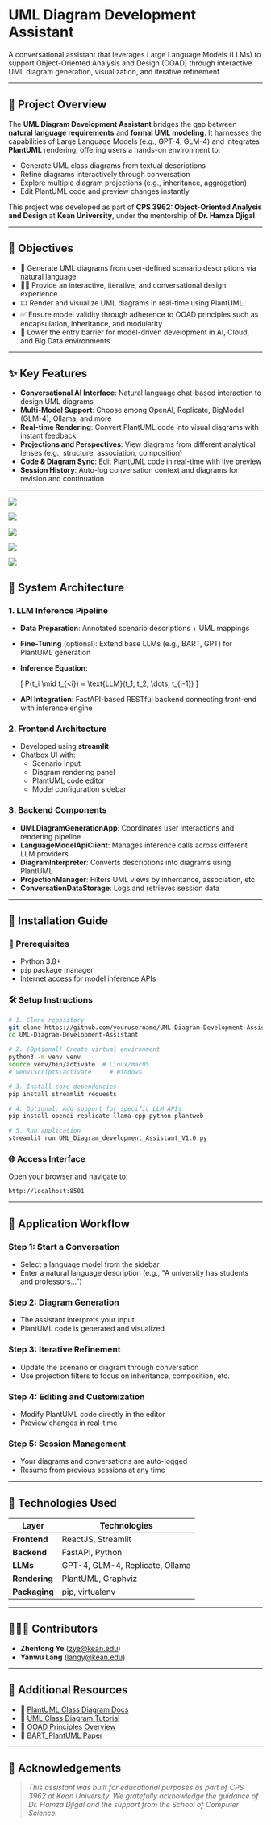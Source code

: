 
# UML Diagram Development Assistant

A conversational assistant that leverages Large Language Models (LLMs) to support Object-Oriented Analysis and Design (OOAD) through interactive UML diagram generation, visualization, and iterative refinement.

---

## 🧠 Project Overview

The **UML Diagram Development Assistant** bridges the gap between **natural language requirements** and **formal UML modeling**. It harnesses the capabilities of Large Language Models (e.g., GPT-4, GLM-4) and integrates **PlantUML** rendering, offering users a hands-on environment to:

- Generate UML class diagrams from textual descriptions
- Refine diagrams interactively through conversation
- Explore multiple diagram projections (e.g., inheritance, aggregation)
- Edit PlantUML code and preview changes instantly

This project was developed as part of **CPS 3962: Object-Oriented Analysis and Design** at **Kean University**, under the mentorship of **Dr. Hamza Djigal**.

---

## 🎯 Objectives

- 📐 Generate UML diagrams from user-defined scenario descriptions via natural language
- 🧑‍💻 Provide an interactive, iterative, and conversational design experience
- 🎞️ Render and visualize UML diagrams in real-time using PlantUML
- ✅ Ensure model validity through adherence to OOAD principles such as encapsulation, inheritance, and modularity
- 🚀 Lower the entry barrier for model-driven development in AI, Cloud, and Big Data environments

---

## ✨ Key Features

- **Conversational AI Interface**: Natural language chat-based interaction to design UML diagrams
- **Multi-Model Support**: Choose among OpenAI, Replicate, BigModel (GLM-4), Ollama, and more
- **Real-time Rendering**: Convert PlantUML code into visual diagrams with instant feedback
- **Projections and Perspectives**: View diagrams from different analytical lenses (e.g., structure, association, composition)
- **Code & Diagram Sync**: Edit PlantUML code in real-time with live preview
- **Session History**: Auto-log conversation context and diagrams for revision and continuation

---

![](https://img.plantuml.biz/plantuml/svg/bLRTRzis47yteF_Xa3vqVKYNVcsDKGHrdRKBq1R1lEwTaKuo6uhKI2gUD_H_tnr5onJjpjXBOjxzxll7ezuwBwplMmLdNpvzX6if6YjQkCO7LAPhKNjOE2S9HR_EIUw5L5Z15uUm5FGdMfmLisBs65P-gn24hi2liKLmwBtKZIjcxbxgJh3lKWdd5jvRUTTxl2cDNic_4IuECE-DzeF3EwEg0_KxKTutrlIwMXfbB3ogB-hNTNs8CxP26p7FonVuQXAg8pUYmQCeBkaQQwcffj8RItM4_zGiX_OCX8EUVepIZq8tFJc3JwP21OlRcu1HgeL7IZPhVwTw7D6xPl-6ca97VpOUea5Z4NNixTPvRAaNLB6mss9ciQInDDIVqxCxWt-A6S1ZkBMo9MlO67jVAxFX0g2aIJhumU6VFLb9ePumc3Ii8E_BPtDO6btBfhV8PS4g3ZRaN0OLYJEhvtF2ASeIfeq9HYvemZapUq71riB3HlerB8OMbYJ8O2_dy04rMk4Halg7b9ge8KLczceEl_pbBSrWxDYIaWXME2Zud5dzD8zZceOPfXL5cSdF5AYInwAGzBZ9wpaikavjHvjRQxvIbwJHGpp1shqmCx-aVei7dAReI9946rYmGfePisW__dpY5tFuG-A6v_w0rWcE1xyIcupT1iSFf8tdt9RfOf47ypdp42mrRb9PRasqUMziImpWHR8qbeb-sCOwO8xCwXaHY7fKedEqa2YFbfXAutCTjH67hdI3Vb3dzYzvs2KjX6dnryABE7LMyZ6t978jgg-zyt43tFAAGKykXl45NH0Uz9iOjYB6bsjuXtv3jtwicCSGPna0uLpClWrhOH6MYKKLadHhsRdXvYIJvIK5v-VfHTs99jTmn8NRjZjD-BeJ7Z1nfvZGOeoIad1qCUd6Jdf0Zj57MdmnuwKwfXeFariVPTcaUMt63KlAxFwcgfHUtESRNQg-mXzfHn1gsl1YDdOMdZwzIfiAStZpHWwsLrS4vCt6c2JNxs8ckNyNjQTZ3abZC3BPRpaqLGrEaywS0kzxTO3SS-T_8lypWOnzfmtIYJ0uvLx03cDbQ4BW4-rDM7qw0-RGP-EHNvbE2QbvAT5N4WolRaaqqwG6RpemzVHD_PrWVjl9KgZzmns-tE9TPn3jaB0m0scmSkISlewQDIakgRsaOV-SI8XZ-VCYH8fFApsyv_JGKHMTHSTV3vmTrOx1VHNBYfpYhaTw7d5-PxmtBNi_ycBHqqY1BfD0fcET21y2DdnljOCuHif2lAK3VR8Mity1)



![](https://img.plantuml.biz/plantuml/svg/bLRBRjim4BmRq3yGxg6Fm47Qea2HGn4tGOi02H3Kw5bWg9NCXYO9adBY1ldtBgs7AObIdOljQ6TtPuUpL2wieyQL6q7clszlo1MdXQ4RSWLR44flG3goj9OZ2dyjo59IiSC_oOq7p9DPCdjBLcudW52P4RU63H0Bpd5Ps6Hc7xZKr1TaWbgxTCxm-zB1DLDonVy2EHjWVYZfgeBtIcI3y7VA7WgZIfbTAg4CUPEVvL_pV8XJ9WDJOpwnp_2bqqfZ6Lf059NCwkWHaip9Sp8ZLKk2w1hy4oGOwhYIIwqh224BoXpVGYgeB4eidsvK1g8RuzA1qGRmimxiGUcUjNzgwyS1S10yiI20kLwZT--xqQoY6hPi8Tee1jQcfVNbZTferyRWoHaQv3CitWODI1IqYRMFcG1g42ctI7AlIxf60PNPLP0N_t4GygOcVkjvBpM_5DohtjEn8v_cAItHVj9nLZLuW5qGH5vQuQYJgfvmoHsd0fqv9jwKCg-SilRAzK7__eH3DqmUUy1-wb2Z1mTFm70nss3HEZZA_SweFsWY3DzIYIe5rBUK2telmAjJOnhJijAWGLmGgRjJhSKkUDpIAi2bqOfHLfU1z5VKqHLgx_UuuIPKWGCQB85dqd0AZyi3SYuW5kEPDrVEsxDefjcWgDueF6jyO82Yb18UEsO8beJXlHErK1tgcYyrO3NE37rOw0QysSf1dH2WIjSYUhgjS08ak798ktUU9yzup-5ElP30NVwucZNpuGEn5asph1N6gOWEKoj_LpbLHLX4zYzzv6xTMzCMlyRNae2EvzCCzM2ZJ8PhUGITflwUoc3vUXsM1_dkS6GxB5jVesnDSLaGCfohGIYPywAiDdKQsb24ZAFz0oooUwbUvBz0x0lPDTUuisFli_d7EVcmMEo_HwxgSuBC7ENoo3AHk_2r9SQMFwoJp2ADJa-_HUwpSu8MmvGHO_gaCLP7fCOshacRCk0nRV-NFzKxcGtCUKpBQD9KdsZ2Y5wJELF37eQwm1N0_t7_0G00)




![](https://editor.plantuml.com/uml/bLRTSzCu47_tZF-7dV80F9JZet3N3DCXjC0nGpiTSl2ksXj785j6aXioD_plx4gA8olXohsqqUvlltzQ-PLrmhYXLN3qwV83N4ZH6D721TwYqdsBdOEvjP9GzEkOv4v8XJLyiWZdWlv4YwEoA8lxf5_A3a5KJXjR5lu_URPeZa1O6EZ7AFqWkcOG3SAbhb71_FgznoZLmZqbcvMxKGEEw6rc7x6hqKH_9XwYGMCGkv38OcCTjd2ZXwuMPbCM1YkgeL7u6uKUmRzb0N0VherioHhMsdnTAhtc0g2YiYqyiFXj82ifr4C6auOLvFtyoGpETRUKpM2Gou85EYUxnlgSAwyYSMRrT4OuHLd2j37Uo7gDFsTcpoZOIZXOIxU2UMXXHO8CTZA3TzYX4GuXgJ-ar4GDAJApvpDuyzqPci7OiNDAmbjXKF0vitenYsEQXWdJYgBCv4yALCj3KKXwsEIl6SpxNcr6cskZlr2NfEv2FC7QdJ0pFwL-YrkSfcX9aaGBB5WWpOnPj1j_Fl77C_WiSSrplqLZ1SU3lubDscoyurlIndDkotGno8EvoZnuomxNgIot9jgyrQOb1eYk9cl3HDzluz9Z3ipg2H68UbIXjR1mb4TBJANnsPxQYA4hVT07TMv_miEkjAcdnLy89-BKMSd7t9B8DQ-_3DR53N0jA6Lqv2ACp-kySA_VnB05CRvQmMjqQxhrOyKyXZXB3_3dilWHriBSBnE3oYTfLxAtuUOaa-Kb1SV7wKNTYYRNSCJvsxOzJVYw5UunSQkOq6ACaf9mT37fnbQwHuxHHrfyMV1I7LEDXycjZx9iqhmsuuObPNP_KrLAB-xp-wvIGur_q8uWrBJXPJ5s5XuzEakR2ZDu-L86sxCp0l9cOqoIwoynazn_YThHCOUaCHYPxBSScgg2qwGpTu5tlTf3xhZpFv7_cK36lhiDqeamEEMUnuQnCZGXy1tjJLXzTmRCeIlja5-PNWdPyL9oAuJmwbP4iuxKu7GFUZbzK_yXcDlqiX9gzt3xpvnurnb4EyGlJ4yQh2qvDtfeLgGufVQIXlrp8ZwEuSyB7oa-hVJm7jD3HrNq1Yr_FN1sL3jwztKiAtAAknxfUS3vZNPEj-pzm8j5JoC5Eaq2wPvrmdy86F-zrGPnZ9I5U4K7-huhYvy0)




![](https://img.plantuml.biz/plantuml/svg/lHhDRkCs-XuWxq2aX_5qdC5qjmMsGJke9-Dc3DY9ONlci1U1bcYR3IKA8cLFMiojBr2WsEjU-e3x2FjHf6nI8cLdVdf9BFBxv_TBwISXSI7BbA6BjvCnUatnki0fUassXF4y9Pb40o4eGC6lIrWNT9sXiTg-E3yxFtk2vlA14II8b3HR2xJY1Lh20obGGN22bvHH-N1-9kvfbcD5EsPOY86K1LsMaenYditfhmIzQC7yp3EfgIyvIrhRht1ylovucINNd07NhrOlLlzQhTfml4X8OM3-4V-JVEUmoe4CNfCZKBWe-2wuAq1TmkL3JgvRKk7lapXPALiPJkZYcXS4NVCqvnaOM5oWtyxFa1OMmIcOGxWX6Icmf3mRvBa6GUWIpBKbXQZM8o61qXMGEgoznXBFOHaO6Go6itK9Zr7A4yAYc55WUeN6PdcYLWSvlQxM3KwYHOXe1fhb1O6_LxLpZ0vh1Xh7acv9v3Aw0iyem2LS68UW0w2bg-ofTeNY5zVoM6WX49pdZCRQBc2a5LsNsdesrBC89A0oYdfFpGBZE8bA0NGTfDxJAxJbD35G0eFinw488x5isA6d5QD9hI_WlEAS4PovQ1wRzsozEoWedIXc44PDvgw05fpDnGNA2nuJ8RIwy93cikTu7Jn8ybwv4EI5FhBWB04NPSwC1puhI0pH5J6MHWKHuFM2zEeVDKeVaVSaBYi6YJ5lbC4HWw2kVC2wm9QzOb3K6Bb9zAdhOo181a5UO_Pi2WSvG9LVu3mg_k1e0PrYC7_b3GUxRAYAnmVRd1zKtDUXxO-uVMIR2Ea87gqapYdu0c3I5NrS52bCNCgDmZMHSayUchm02CoKSvf9pzOI2uY4eYcXvgliTKos-engSsatSa3M-ym7RgfSQmr8ek7qJN8uZikqP1XeEYJ3hXjA2U5eqf5A4lUG-gZhOEfT9t6qJgYF5BPr6dgXUH1zrBH_JRxXgbyqdWM8PI0YoIEUamnJOw8mvMuY1T7fctmY7SuOJh4XSbmLE0Umfq5I5cybg2ZUbDbzCvCqk2xf-f5YVqJ-QDVVPku8LzSJ2YZOQajZ4WZ-TfZeV4tsUVWGjP-KM0CrQXzw7Xtxg4kz4qFB7pHEaV6frP2-DaeEcKFko3BI9GSKyDk4P6kQaKYrZW6Aq52dM6g2qATtIk8Sc444k7opfR-UYEXut7H_OXESGHgq76wBASDBHgB3gRhk59S5w2wj_MCEfJgu1ml-qMxaajVaeFE045RQ467JvWK5osFM85v1Hal6u_kz-nI4LMujDZGN-s3sCQFPXXGKPgMOV75UWCjZge7_1iKWdbRuRr1Bq1GA0HJGvCknMXCPUHrOfLwhCr1mbhSbHCG5pIk1Jd529vG2Cze-e1XVGxA1JbdtH4xoTgg40bnHHfem9jmaJGbCwsaEze1gke177vLWasRIRxGZBERGpG4r0N86k9dTQZQX--aH4l6Myb9qJuG1ADCeXO339Su7uYNMpZmx25fIMHQKWWhi58i4JaixbriYD59Luy4IwaXwgLZNfb1vYgpeUyjPDQGzyC2pi1AZI__pJarMMVMwKsC8X61K7GwqDdi0OVozPHnjD9-9J4j03bxPQyPYN105a96T8rSlu7z-4_aSg1xHktjspqs1bqNRfrhqZpOcf_Ao6tL_1tlK1EqkLZUYRQzH9mCfBEDml3nBVAxZCG7DybA6cebkL5vA6rS_VffasirOxIkzEYlPEWVayYQxHYmaIkvKjMag3g9zsFPCHBTc0tLPLES5Y22T6jnCkKy7LUiN7SqLBkUGKW8ALkE248BhX5Y2KlN1kQ9yAwjxMtIjEoVdYd8EP83uND6k-y8VVb2iQFpoPLtHdlscLpuWA_NObtHQDbU5FGvEadrn0HCwgQ7WpEsO8PWDQCjkzOPfXbqimSiYLcF6Yk_3iUvWmpStKpqQy6wbFLDtjADoOoRJUdHqejAs3ir4rKTUXMw4MvU0UzORd2MCEADBf7nOjrB-cp8eLmpQkmrdwe8CKfgw-d-yH2VEhOypOQr8PJvx9lmiqWqEHAPmnA9J97E166_KHAOo1OZmADO-OesBeSz3jJOQIIXqb1z7jjd0Lc-1kWqqc4x7e-l1OdHt6or6Y_6mTZ3qumblc2wwoBqRpkRmtoQuVV7y-nREP3YV3sw6qUnkF8m6y_belXZSBcmq7EJduBwT3sSscWhbRepHxM8ucyw62nVHyjcsXky6Yy7i86SqkdPr_Dz___fF24j9w47uuwyGWYMW1-_FtoyyuK4XMhSmBwXW9LcP6bSvdFxTT7Wx6EdViw4-iA7P6ey7au7-_MfqCxbxFHo7yiC2SdE8nNGCfW7tqKytiy7qpRlHl-tAzGJDxC7l_2pq8ktYcmlqzULbzJzm8tzLrLyCeO9UdaR8SpNtU2AX4T6bv65b4sbVsRZevsU1OlRy-SlWoyShTIbSeNSW-zg20s9N4JYDzJ4AtVnRQVuqfbwqZ-0KiDiHh2wL3wXXxr8q3daxS8e7lm-1Urmk1EepJGYsMsuxyPmakHyX8BkTSso9djIVEDnoII2BPF0FIPuZlWfvYyf24mYlAioWDsN0GYSs2Mq2hCAaGJDSaKC8CuR4Wv0aXPtw2m047HlQyU9-nVZk_0mgE5ACbK2L00LTRwGIeHNTYcJbEg10GbShegvbq9QIdHePr2KuI8yKb6a8z1SQXrisW1MbQiuhTJoybrnAdYhc7PyPQ6a4oc4VIgkIGPZi1OXszwwWpOiECuCZFGAAVcK5fniINRO8Vy3mfcg0XJ9mMcOcgf1g7mysKd3ZyGGwZ950lRkSP8DH7zsC9vVVzg6Kc9THC8_A-FbJLuoVuA5CsVy1)




![](https://img.plantuml.biz/plantuml/svg/hLdRRkCs47qFa7yWt8UwG19ijoXGv66nRf8k32HD43Veey18jCr6fbIIiflz-Wvl4abHijojWNLaQUOCENFcGkrd8J6NpQv4ivU7UtHByORZ7RebUr9MzOumYHP2K922gqkq8dytXEN42SxEpyxFlaSh-LuI98YKb6t4-Pbuewp62aXOXGNdrU6FBStV6142VKp9VE5LK_zQyOBmJlB7OKcSlstWWXKtLLbnzDtwm_gNzJeb_m18U4CM9TqmlQSSlWXFYJw1EsXEQzZlfANuyjCNT4_Ny8yHOyAAVyn_8Zz_61K_Re5Laemkl1CODAj5UgRMQvmNgTNTqZq5k1EsxpHIor1yyfmARCAv187PYo1yXh10ZL2XgpiPD5lKTKbpB6d5dY3GmiZHI6e5pW29bSIIF606WWPGg1kHB6I3vVWNmWZNq615o-EwZgJlCTiqWFTG5QHyubKEbYe3NfQxziQOrgAcDoK5NZejyojIiMjQAlhMdC1tQAqmpuSizjMr5kr-Hme0z1V9rUPzXzNTtKsiSLEnFU52E-mMIxo2u86YTRI-ZZJk_W6x39Ve_lu1BPwMMfJOc-0MMsCiTyxF99LGRVnorOK8_LdnjtLP7OpIab590HbAKmCnK_IiaKSM9q2_wf_dPmW-Yb_eyXFmvnejSkL75N6dOcI0atGFhD4aqqfKgMWcNOC_BIh9FCrCFvt_425Ozgbx-X9TMjljsgmCscDEyMj9X94kI0h3NmuOlqOtd2WHHWveWDIz9Mc2wpjrRRQbunPW3SIvnJAQBOy3tJJn8rMFb85odyDEqTDG005B0uWUgmFJrltFm1dEl5WMVHfu8MXzrWL00Gcr-bigwXA_etoBfLabr5BIWr1S8gmmr0N_hkccuTQQfUxJCduGCzOz9bguwyaZhDKq4QG4bsIb3KssKx6Pw--C5iSOOY3mdcHgBLdkht6O4bwUH7PZUruzLFVRdzh9shZZ5D80VjXwVex0_A07pjKRwgktU-zxpvRVp6FYtBkUuCY0zPv_Q9_kBKPGldk9u9Re9SoeTtfem_vfwW8qZdYepGAjotT6jLgZl4_aeMHum9IXGrlQJJAaEq0_8rRDwuvALGvsjKHSzH6Xaa83s8YDveVVmgyLZheqH3UWsO7AhMMklIEXWLqeHoIOx7Ndhc3uzxrMWeiYsvdnDPELIgoswiwV7-_lifVL1GfiNbrTJMenuQxiYApiGQ6J5V8j7UytyUerunAUclkmQZTcpTu69lSYJdAO7mDmxxhl0Zjw62Ve7rrkgDco8uZ2JR0wW1WgQTFtFBBOuMhtoH-CWDgG8RhEMrP7EC4GvGMhgchq6mGAzhO5LL5NJ13eJWrxCnBguoaxlhXDhYJqqjsWPg8wssOASvy0UaNohi24ZBGg8qPI-VAYIrB0NgIo4-cH4qP1XsUGT8NfF3Eovni8L0b5CGBm-D7pzh0VygDW4GL6Km1aCmSqTnSNi1wIDvfpXIsofoM56iTRxq_BYj587jzqD4F58GvHjvWL9MbRRWxLDoi0NizrTd3fd07pLqwsLGa7Jhyi9-iM199Zhvihw0Xml4eDUS02GmPOQAIWJtD3E9tQSgEwcMZqMIN5fAZX96VJ8DewOqRNwBLdqurT9tw6kuJ3WlgD-DaKgHQOXw83tJS-qdOrriL7Trz_G4gqtVx1k7Dm_EoKzhlyVNh7xUyawBh7ksngePgnnfFE8NEVk1VUEIXZU3TCtU4vr5IIBjSsxRHrcgdUQ6cVbz8xaZcQE8Uep_Z9JXtBthFkvgH51GkBNcYuvy5j7SB0BLqEAgbaLaSHJTY9Eb2qqy1Up7jTb_mVwNDmWB6kr0IUGSepzThtFs4uEcYG0tdD3FqWyUmAIM5TFtDsPYdOU3Xmojf_2Cfxwr2wQrlCs4bbj4i6vp1MDp9QxMdDSQaGJkcAumkg6gbMr5P4U-FRc_YZnZbzg4sMgtOaq-4kmiFJS0CRgQ-3urhN8qHJndFjnEhglw8QFAjEAB9Xontgi-aEa-orhGDx9z2X0_1ZhJO1uojXCFVaHFylXkLlt87lEf5-3rOlFzzRxtRrwFWBej4UmyWXczfdlgd3J30q_ZharEunmM2Yga_h76jQIZ-HqgDM0lxaBk4i3PRu_xqM9rwbMkvEg1l9h8dLqPwImrZQV8Q_q7l-1G00)









## 🧱 System Architecture

### 1. LLM Inference Pipeline
- **Data Preparation**: Annotated scenario descriptions + UML mappings
- **Fine-Tuning** (optional): Extend base LLMs (e.g., BART, GPT) for PlantUML generation
- **Inference Equation**:

  \[
  P(t_i \mid t_{<i}) = \text{LLM}(t_1, t_2, \dots, t_{i-1})
  \]

- **API Integration**: FastAPI-based RESTful backend connecting front-end with inference engine

### 2. Frontend Architecture
- Developed using **streamlit**
- Chatbox UI with:
  - Scenario input
  - Diagram rendering panel
  - PlantUML code editor
  - Model configuration sidebar

### 3. Backend Components
- **UMLDiagramGenerationApp**: Coordinates user interactions and rendering pipeline
- **LanguageModelApiClient**: Manages inference calls across different LLM providers
- **DiagramInterpreter**: Converts descriptions into diagrams using PlantUML
- **ProjectionManager**: Filters UML views by inheritance, association, etc.
- **ConversationDataStorage**: Logs and retrieves session data

---

## 🔧 Installation Guide

### 📌 Prerequisites

- Python 3.8+
- `pip` package manager
- Internet access for model inference APIs

### 🛠️ Setup Instructions

```bash
# 1. Clone repository
git clone https://github.com/yourusername/UML-Diagram-Development-Assistant.git
cd UML-Diagram-Development-Assistant

# 2. (Optional) Create virtual environment
python3 -m venv venv
source venv/bin/activate  # Linux/macOS
# venv\Scripts\activate     # Windows

# 3. Install core dependencies
pip install streamlit requests

# 4. Optional: Add support for specific LLM APIs
pip install openai replicate llama-cpp-python plantweb

# 5. Run application
streamlit run UML_Diagram_development_Assistant_V1.0.py
````

### 🌐 Access Interface

Open your browser and navigate to:

```
http://localhost:8501
```

---

## 🧭 Application Workflow

### Step 1: Start a Conversation

* Select a language model from the sidebar
* Enter a natural language description (e.g., "A university has students and professors...")

### Step 2: Diagram Generation

* The assistant interprets your input
* PlantUML code is generated and visualized

### Step 3: Iterative Refinement

* Update the scenario or diagram through conversation
* Use projection filters to focus on inheritance, composition, etc.

### Step 4: Editing and Customization

* Modify PlantUML code directly in the editor
* Preview changes in real-time

### Step 5: Session Management

* Your diagrams and conversations are auto-logged
* Resume from previous sessions at any time

---

## 🧩 Technologies Used

| Layer         | Technologies                          |
| ------------- | ------------------------------------- |
| **Frontend**  | ReactJS, Streamlit                    |
| **Backend**   | FastAPI, Python                       |
| **LLMs**      | GPT-4, GLM-4, Replicate, Ollama |
| **Rendering** | PlantUML, Graphviz                    |
| **Packaging** | pip, virtualenv                       |


---

## 🧑‍🤝‍🧑 Contributors

* **Zhentong Ye** ([zye@kean.edu](mailto:zye@kean.edu))
* **Yanwu Lang** ([langy@kean.edu](mailto:langy@kean.edu))

---

## 🔗 Additional Resources

* 📘 [PlantUML Class Diagram Docs](https://plantuml.com/class-diagram)
* 🧭 [UML Class Diagram Tutorial](https://www.visual-paradigm.com/guide/uml-unified-modeling-language/uml-class-diagram-tutorial/)
* 📙 [OOAD Principles Overview](https://www.oodesign.com/)
* 🧪 [BART\_PlantUML Paper](https://arxiv.org/abs/2106.11037)

---

## 📌 Acknowledgements

> *This assistant was built for educational purposes as part of CPS 3962 at Kean University. We gratefully acknowledge the guidance of Dr. Hamza Djigal and the support from the School of Computer Science.*


